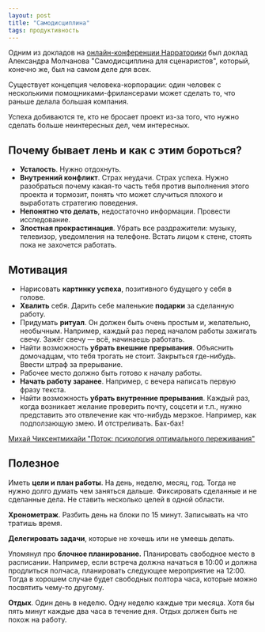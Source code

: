 ```yaml
---
layout: post
title: "Самодисциплина"
tags: продуктивность
---
```

Одним из докладов на [онлайн-конференции Нарраторики](http://narratorika.com/confdaytwo/) был доклад Александра Молчанова "Самодисциплина для сценаристов", который, конечно же, был на самом деле для всех.

Существует концепция человека-корпорации: один человек с несколькими помощниками-фрилансерами может сделать то, что раньше делала большая компания.

Успеха добиваются те, кто не бросает проект из-за того, что нужно сделать больше неинтересных дел, чем интересных. 

## Почему бывает лень и как с этим бороться?

- **Усталость**. Нужно отдохнуть.
- **Внутренний конфликт**. Страх неудачи. Страх успеха. Нужно разобраться почему какая-то часть тебя против выполнения этого проекта и тормозит, понять что может случиться плохого и выработать стратегию поведения.
- **Непонятно что делать**, недостаточно информации. Провести исследование.
- **Злостная прокрастинация**. Убрать все раздражители: музыку, телевизор, уведомления на телефоне. Встать лицом к стене, стоять пока не захочется работать.

## Мотивация

- Нарисовать **картинку успеха**, позитивного будущего у себя в голове.
- **Хвалить** себя. Дарить себе маленькие **подарки** за сделанную работу.
- Придумать **ритуал**. Он должен быть очень простым и, желательно, необычным. Например, каждый раз перед началом работы зажигать свечу. Зажёг свечу — всё, начинаешь работать.
- Найти возможность **убрать внешние прерывания**. Объяснить домочадцам, что тебя трогать не стоит. Закрыться где-нибудь. Ввести штраф за прерывание.
- Рабочее место должно быть готово к началу работы. 
- **Начать работу заранее**. Например, с вечера написать первую фразу текста.
- Найти возможность **убрать внутренние прерывания**. Каждый раз, когда возникает желание проверить почту, соцсети и т.п., нужно представить это отвлечение как что-нибудь мерзкое. Например, как подползающую змею. И отстреливать. Бах-бах!

[Михай Чиксентмихайи "Поток: психология оптимального переживания"](https://www.goodreads.com/book/show/11302828)

## Полезное

Иметь **цели и план работы**. На день, неделю, месяц, год. Тогда не нужно долго думать чем заняться дальше. Фиксировать сделанные и не сделанные дела. Не ставить несколько целей в одной области.

**Хронометраж**. Разбить день на блоки по 15 минут. Записывать на что тратишь время.

**Делегировать задачи**, которые не хочешь или не умеешь делать.

Упомянул про **блочное планирование.** Планировать свободное место в расписании. Например, если встреча должна начаться в 10:00 и должна продлиться полчаса, планировать следующее мероприятие на 12:00. Тогда в хорошем случае будет свободных полтора часа, которые можно посвятить чему-то другому.

**Отдых**. Один день в неделю. Одну неделю каждые три месяца. Хотя бы пять минут каждые два часа в течение дня. Отдых должен быть не похож на работу.